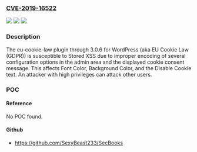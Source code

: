 ### [CVE-2019-16522](https://cve.mitre.org/cgi-bin/cvename.cgi?name=CVE-2019-16522)
![](https://img.shields.io/static/v1?label=Product&message=n%2Fa&color=blue)
![](https://img.shields.io/static/v1?label=Version&message=n%2Fa&color=blue)
![](https://img.shields.io/static/v1?label=Vulnerability&message=n%2Fa&color=brighgreen)

### Description

The eu-cookie-law plugin through 3.0.6 for WordPress (aka EU Cookie Law (GDPR)) is susceptible to Stored XSS due to improper encoding of several configuration options in the admin area and the displayed cookie consent message. This affects Font Color, Background Color, and the Disable Cookie text. An attacker with high privileges can attack other users.

### POC

#### Reference
No POC found.

#### Github
- https://github.com/SexyBeast233/SecBooks


